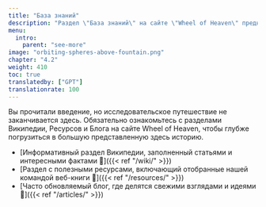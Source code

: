 ```yaml
---
title: "База знаний"
description: "Раздел \"База знаний\" на сайте \"Wheel of Heaven\" предназначен как всесторонний ресурс для тех, кто хочет углубиться в концепции, теории и рассказы, представленные на сайте. Этот раздел предлагает ряд материалов, включая вторичную и третичную литературу, чтобы улучшить понимание гипотезы о внеземном влиянии на Землю. Он включает подробные объяснения, ссылки на научные и исторические тексты, а также дополнительные медиаресурсы, обеспечивая тщательный фон для изучения основных тем сайта и поддерживая более широкое интеллектуальное путешествие, предложенное \"Wheel of Heaven\"."
menu:
  intro:
    parent: "see-more"
image: "orbiting-spheres-above-fountain.png"
chapter: "4.2"
weight: 410
toc: true
translatedby: ["GPT"]
translationrate: 100
---
```


Вы прочитали введение, но исследовательское путешествие не заканчивается здесь. Обязательно ознакомьтесь с разделами Википедии, Ресурсов и Блога на сайте Wheel of Heaven, чтобы глубже погрузиться в большую представленную здесь историю.

- [Информативный раздел Википедии, заполненный статьями и интересными фактами 🔗]({{< ref "/wiki/" >}})
- [Раздел с полезными ресурсами, включающий отобранные нашей командой веб-книги 🔗]({{< ref "/resources/" >}})
- [Часто обновляемый блог, где делятся свежими взглядами и идеями 🔗]({{< ref "/articles/" >}})
